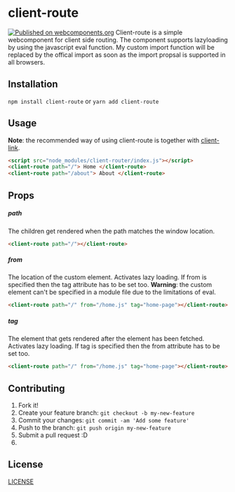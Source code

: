 # client-route
[![Published on webcomponents.org](https://img.shields.io/badge/webcomponents.org-published-blue.svg)](https://www.webcomponents.org/element/owner/my-element)
Client-route is a simple webcomponent for client side routing. 
The component supports lazyloading by using the javascript eval function. 
My custom import function will be replaced by the offical import as soon as the import propsal is supported in all browsers.

## Installation

`npm install client-route` or `yarn add client-route`

## Usage

**Note**: the recommended way of using client-route is together with [client-link]().

```html
<script src="node_modules/client-router/index.js"></script>
<client-route path="/"> Home </client-route>
<client-route path="/about"> About </client-route>
```

## Props

##### path
The children get rendered when the path matches the window location.
```html
<client-route path="/"></client-route>
```

##### from
The location of the custom element.
Activates lazy loading.
If from is specified then the tag attribute has to be set too.
**Warning**: the custom element can't be specified in a module file due to the limitations of eval.
```html
<client-route path="/" from="/home.js" tag="home-page"></client-route>
```
##### tag
The element that gets rendered after the element has been fetched.
Activates lazy loading.
If tag is specified then the from attribute has to be set too.
```html
<client-route path="/" from="/home.js" tag="home-page"></client-route>
```
## Contributing

1. Fork it!
2. Create your feature branch: `git checkout -b my-new-feature`
3. Commit your changes: `git commit -am 'Add some feature'`
4. Push to the branch: `git push origin my-new-feature`
5. Submit a pull request :D
6. 

## License

[LICENSE](LICENSE)
